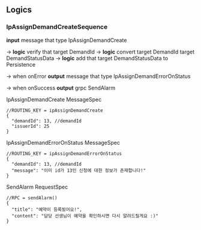 ## Logics
### IpAssignDemandCreateSequence
**input** message that type IpAssignDemandCreate

-> **logic** verify that target DemandId
-> **logic** convert target DemandId target DemandStatusData
-> **logic** add that target DemandStatusData to Persistence

-> when onError **output** message that type IpAssignDemandErrorOnStatus

-> when onSuccess **output** grpc SendAlarm

IpAssignDemandCreate MessageSpec
```json5
//ROUTING_KEY = ipAssignDemandCreate
{
  "demandId": 13, //demandId
  "issuerId": 25
}
```

IpAssignDemandErrorOnStatus MessageSpec
```json5
//ROUTING_KEY = ipAssignDemandErrorOnStatus
{
  "demandId": 13, //demandId
  "message": "이미 id가 13인 신청에 대한 정보가 존재합니다!"
}
```

SendAlarm RequestSpec
```json5
//RPC = sendAlarm()
{
  "title": "예약이 등록됬어요!",
  "content": "담당 선생님이 예약을 확인하시면 다시 알려드릴게요 :)"
}
```
